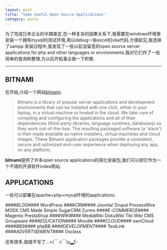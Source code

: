 ```yaml
---
layout: post
title: "Some Useful Open Source Applications"
category: posts
---
```


为了完成日本企业的半期查定,在一种复杂的因果关系下,我需要在windows环境里安装一个拥有mysql的测试环境,用以debug一些excel的vba代码.方便起见,我选择了xampp.安装过程中,我发现了一些以前没留意的open source server applications for php and other languages or environments.我对它们作了一些简单的查询和整理,为以后开拓事业做一下积累.

---

BITNAMI
-------
在开始,介绍一个网站[bitnami][1].

>Bitnami is a library of popular server applications and development environments that can be installed with one click, either in your laptop, in a virtual machine or hosted in the cloud. We take care of compiling and configuring the applications and all of their dependencies (third-party libraries, language runtimes, databases) so they work out-of-the-box. The resulting packaged software (a 'stack') is then made available as native installers, virtual machines and cloud images. These Bitnami application packages provide a consistent, secure and optimized end-user experience when deploying any app, on any platform.

**bitnami**提供了许多open source applications的简化安装包,我们可以把它作为一个不错的开源软件index网站.

APPLICATIONS
------------
一些可以部署在apache+php+mysql环境的applications.

####*BLOG*####
WordPress
####*CRM*####
Joomla!
Drupal
ProcessWire
MODX
CMS Made Simple
SugarCRM
Zurmo
####*E-COMMERCE*####
Magento
PrestaShop
####*WIKI*####
MediaWiki
DokuWiki
Tiki Wiki CMS Groupware
####*EDUCATION*####
Moodle
####*CLOUD*####
ownCloud
####*BBS*####
phpBB
####*DEVELOPMENT*####
TestLink
####*ADVERTISEMENT*####
Osclass

还有很多,我就不写了...<(￣ c￣)y▂ξ-

  [1]: http://bitnami.com/